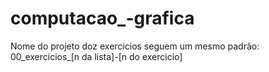 # computacao_-grafica


Nome do projeto doz exercicios seguem um mesmo padrão: 00_exercicios_[n da lista]_-_[n do exercicio]


